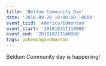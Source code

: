 ```yaml
---
title: 'Beldum Community Day'
date: '2018-09-20 10:00:00 -0800'
event_tzid: 'America/Edmonton'
event_start: '20181021T110000'
event_end: '20181021T140000'
tags: pokemongoedmonton
---
```

Beldum Community day is happening!